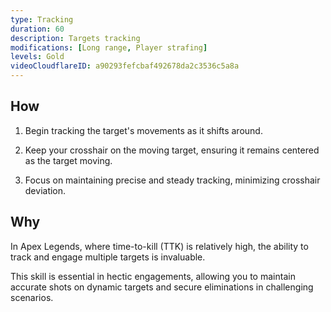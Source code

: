 ```yaml
---
type: Tracking
duration: 60
description: Targets tracking
modifications: [Long range, Player strafing]
levels: Gold
videoCloudflareID: a90293fefcbaf492678da2c3536c5a8a
---
```


## How

1. Begin tracking the target's movements as it shifts around.

2. Keep your crosshair on the moving target, ensuring it remains centered as the target moving.

3. Focus on maintaining precise and steady tracking, minimizing crosshair deviation.

## Why

In Apex Legends, where time-to-kill (TTK) is relatively high, the ability to track and engage multiple targets is invaluable.

This skill is essential in hectic engagements, allowing you to maintain accurate shots on dynamic targets and secure eliminations in challenging scenarios.
